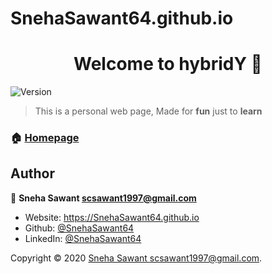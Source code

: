 # SnehaSawant64.github.io
<h1 align="center">Welcome to hybridY 👋</h1>
<p>
  <img alt="Version" src="https://img.shields.io/badge/version-1.0.0-blue.svg?cacheSeconds=2592000" />
</p>

> This is a personal web page, Made for **fun** just to **learn**

### 🏠 [Homepage](https://snehasawant64.github.io )

## Author
👤 **Sneha Sawant <scsawant1997@gmail.com>**

* Website: https://SnehaSawant64.github.io
* Github: [@SnehaSawant64](https://github.com/SnehaSawant64)
* LinkedIn: [@SnehaSawant64](www.linkedin.com/in/sawantsneha)


Copyright © 2020 [Sneha Sawant <scsawant1997@gmail.com>](https://github.com/SnehaSawant64).<br/>
